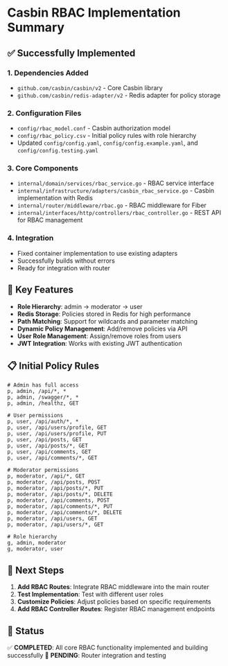 # Casbin RBAC Implementation Summary

## ✅ Successfully Implemented

### 1. Dependencies Added
- `github.com/casbin/casbin/v2` - Core Casbin library
- `github.com/casbin/redis-adapter/v2` - Redis adapter for policy storage

### 2. Configuration Files
- `config/rbac_model.conf` - Casbin authorization model
- `config/rbac_policy.csv` - Initial policy rules with role hierarchy
- Updated `config/config.yaml`, `config/config.example.yaml`, and `config/config.testing.yaml`

### 3. Core Components
- `internal/domain/services/rbac_service.go` - RBAC service interface
- `internal/infrastructure/adapters/casbin_rbac_service.go` - Casbin implementation with Redis
- `internal/router/middleware/rbac.go` - RBAC middleware for Fiber
- `internal/interfaces/http/controllers/rbac_controller.go` - REST API for RBAC management

### 4. Integration
- Fixed container implementation to use existing adapters
- Successfully builds without errors
- Ready for integration with router

## 🔧 Key Features

- **Role Hierarchy**: admin → moderator → user
- **Redis Storage**: Policies stored in Redis for high performance
- **Path Matching**: Support for wildcards and parameter matching
- **Dynamic Policy Management**: Add/remove policies via API
- **User Role Management**: Assign/remove roles from users
- **JWT Integration**: Works with existing JWT authentication

## 📋 Initial Policy Rules

```csv
# Admin has full access
p, admin, /api/*, *
p, admin, /swagger/*, *
p, admin, /healthz, GET

# User permissions
p, user, /api/auth/*, *
p, user, /api/users/profile, GET
p, user, /api/users/profile, PUT
p, user, /api/posts, GET
p, user, /api/posts/*, GET
p, user, /api/comments, GET
p, user, /api/comments/*, GET

# Moderator permissions
p, moderator, /api/*, GET
p, moderator, /api/posts, POST
p, moderator, /api/posts/*, PUT
p, moderator, /api/posts/*, DELETE
p, moderator, /api/comments, POST
p, moderator, /api/comments/*, PUT
p, moderator, /api/comments/*, DELETE
p, moderator, /api/users, GET
p, moderator, /api/users/*, GET

# Role hierarchy
g, admin, moderator
g, moderator, user
```

## 🚀 Next Steps

1. **Add RBAC Routes**: Integrate RBAC middleware into the main router
2. **Test Implementation**: Test with different user roles
3. **Customize Policies**: Adjust policies based on specific requirements
4. **Add RBAC Controller Routes**: Register RBAC management endpoints

## 🎯 Status

✅ **COMPLETED**: All core RBAC functionality implemented and building successfully
🔄 **PENDING**: Router integration and testing 